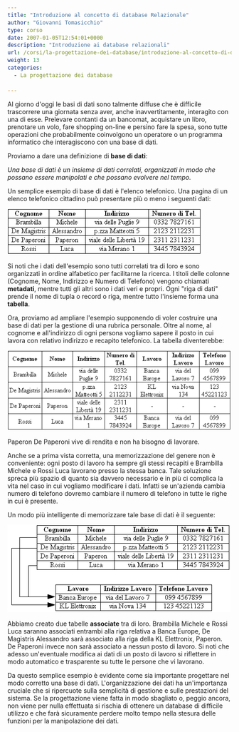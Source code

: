 ```yaml
---
title: "Introduzione al concetto di database Relazionale"
author: "Giovanni Tomasicchio"
type: corso
date: 2007-01-05T12:54:01+0000
description: "Introduzione ai database relazionali"
url: /corsi/la-progettazione-dei-database/introduzione-al-concetto-di-database-relazionale/
weight: 13
categories:
  - La progettazione dei database
  
---
```

Al giorno d'oggi le basi di dati sono talmente diffuse che è difficile trascorrere una giornata senza aver, anche inavvertitamente, interagito con una di esse. Prelevare contanti da un bancomat, acquistare un libro, prenotare un volo, fare shopping on-line e persino fare la spesa, sono tutte operazioni che probabilmente coinvolgono un operatore o un programma informatico che interagiscono con una base di dati.

Proviamo a dare una definizione di **base di dati**:

*Una base di dati è un insieme di dati correlati, organizzati in modo che possano essere manipolati e che possano evolvere nel tempo.*

Un semplice esempio di base di dati è l'elenco telefonico. Una pagina di un elenco telefonico cittadino può presentare più o meno i seguenti dati:

![rubrica1.gif](/image/corsi/progettazione_database/rubrica1.gif)

Si noti che i dati dell'esempio sono tutti correlati tra di loro e sono organizzati in ordine alfabetico per facilitarne la ricerca. I titoli delle colonne (Cognome, Nome, Indirizzo e Numero di Telefono) vengono chiamati **metadati**, mentre tutti gli altri sono i dati veri e propri. Ogni "riga di dati" prende il nome di tupla o record o riga, mentre tutto l'insieme forma una **tabella**.

Ora, proviamo ad ampliare l'esempio supponendo di voler costruire una base di dati per la gestione di una rubrica personale. Oltre al nome, al cognome e all'indirizzo di ogni persona vogliamo sapere il posto in cui lavora con relativo indirizzo e recapito telefonico. La tabella diventerebbe:

![rubrica2.gif](/image/corsi/progettazione_database/rubrica2.gif)

Paperon De Paperoni vive di rendita e non ha bisogno di lavorare.

Anche se a prima vista corretta, una memorizzazione del genere non è conveniente: ogni posto di lavoro ha sempre gli stessi recapiti e Brambilla Michele e Rossi Luca lavorano presso la stessa banca. Tale soluzione spreca più spazio di quanto sia davvero necessario e in più ci complica la vita nel caso in cui vogliamo modificare i dati. Infatti se un'azienda cambia numero di telefono dovremo cambiare il numero di telefono in tutte le righe in cui è presente.

Un modo più intelligente di memorizzare tale base di dati è il seguente:

![rubrica3.gif](/image/corsi/progettazione_database/rubrica3.gif)

Abbiamo creato due tabelle **associate** tra di loro. Brambilla Michele e Rossi Luca saranno associati entrambi alla riga relativa a Banca Europe, De Magistris Alessandro sarà associato alla riga della KL Elettronix, Paperon. De Paperoni invece non sarà associato a nessun posto di lavoro. Si noti che adesso un'eventuale modifica ai dati di un posto di lavoro si riflettere in modo automatico e trasparente su tutte le persone che vi lavorano.

Da questo semplice esempio è evidente come sia importante progettare nel modo corretto una base di dati. L'organizzazione dei dati ha un'importanza cruciale che si ripercuote sulla semplicità di gestione e sulle prestazioni del sistema. Se la progettazione viene fatta in modo sbagliato o, peggio ancora, non viene per nulla effettuata si rischia di ottenere un database di difficile utilizzo e che farà sicuramente perdere molto tempo nella stesura delle funzioni per la manipolazione dei dati.